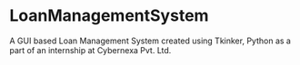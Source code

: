 # LoanManagementSystem
A GUI based Loan Management System created using Tkinker, Python as a part of an internship at Cybernexa Pvt. Ltd.

